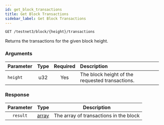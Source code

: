 ```yaml
---
id: get_block_transactions
title: Get Block Transactions
sidebar_label: Get Block Transactions
---
```


```bash title=ENDPOINT
GET /testnet3/block/{height}/transactions
```

Returns the transactions for the given block height.

### Arguments

| Parameter | Type | Required | Description                                     |
|:----------|:----:|:--------:|:------------------------------------------------|
| `height`  | u32  |   Yes    | The block height of the requested transactions. |

### Response

| Parameter |                    Type                    |              Description               |
|:---------:|:------------------------------------------:|:--------------------------------------:|
| `result`  | [array](../../concepts/03_transactions.md) | The array of transactions in the block |
